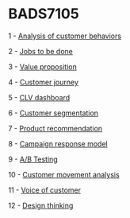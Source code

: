 # BADS7105

1 - [Analysis of customer behaviors](https://github.com/Kellywanvanissh/BADS7105/tree/main/Homework1)

2 - [Jobs to be done](https://github.com/Kellywanvanissh/BADS7105/tree/main/Homework2)

3 - [Value proposition](https://github.com/Kellywanvanissh/BADS7105/tree/main/Homework3)

4 - [Customer journey](https://github.com/Kellywanvanissh/BADS7105/tree/main/Homework4)

5 - [CLV dashboard](https://github.com/Kellywanvanissh/BADS7105/tree/main/Homework5)

6 - [Customer segmentation](https://github.com/Kellywanvanissh/BADS7105/tree/main/Homework%206)

7 - [Product recommendation](https://github.com/Kellywanvanissh/BADS7105/tree/main/Homework7)

8 - [Campaign response model](https://github.com/Kellywanvanissh/BADS7105/tree/main/Homework8)

9 - [A/B Testing](https://github.com/Kellywanvanissh/BADS7105/tree/main/Homework9)

10 - [Customer movement analysis](https://github.com/Kellywanvanissh/BADS7105/tree/main/Homework10)

11 - [Voice of customer](https://github.com/Kellywanvanissh/BADS7105/tree/main/Homework11)

12 - [Design thinking](https://github.com/Kellywanvanissh/BADS7105/tree/main/Homework12)
